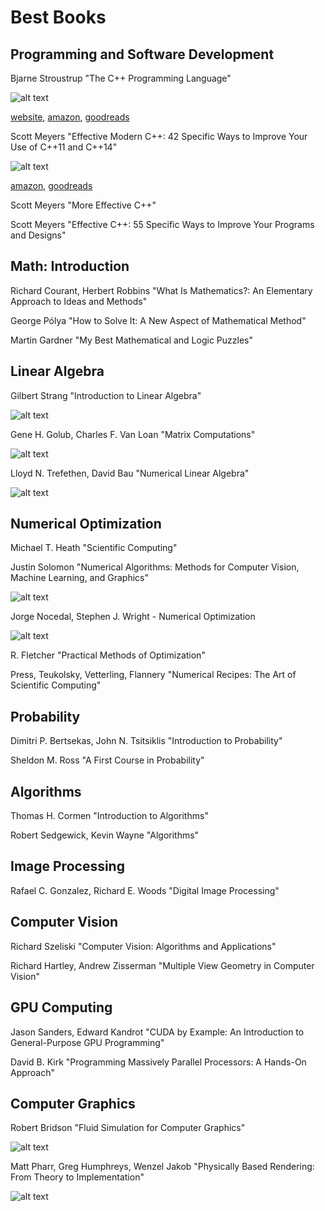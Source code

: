 # Best Books

## Programming and Software Development





Bjarne Stroustrup "The C++ Programming Language"

![alt text](https://i.gr-assets.com/images/S/compressed.photo.goodreads.com/books/1378102775i/12508475._SX120_.jpg "The C++ Programming Language")

[website](http://www.stroustrup.com/4th.html), [amazon](https://www.amazon.com/C-Programming-Language-4th/dp/0321563840), [goodreads](https://www.goodreads.com/book/show/12508475-the-c-programming-language)


Scott Meyers "Effective Modern C++: 42 Specific Ways to Improve Your Use of C++11 and C++14"

![alt text](https://i.gr-assets.com/images/S/compressed.photo.goodreads.com/books/1416178786i/22800553._SX120_.jpg "The C++ Programming Language")

[amazon](https://www.amazon.com/Effective-Modern-Specific-Ways-Improve/dp/1491903996), [goodreads](https://www.goodreads.com/book/show/22800553-effective-modern-c)

Scott Meyers "More Effective C++"

Scott Meyers "Effective C++: 55 Specific Ways to Improve Your Programs and Designs"


## Math: Introduction

Richard Courant,  Herbert Robbins "What Is Mathematics?: An Elementary Approach to Ideas and Methods"

George Pólya "How to Solve It: A New Aspect of Mathematical Method"

Martin Gardner "My Best Mathematical and Logic Puzzles"


## Linear Algebra

Gilbert Strang "Introduction to Linear Algebra"

![alt text](https://images.gr-assets.com/books/1472502929l/30423224.jpg "Matrix Computations")

Gene H. Golub,  Charles F. Van Loan "Matrix Computations"

![alt text](https://images.gr-assets.com/books/1358897088m/17082790.jpg "Matrix Computations")


Lloyd N. Trefethen,  David Bau  "Numerical Linear Algebra"

![alt text](https://images.gr-assets.com/books/1388638075m/1372376.jpg "Numerical Linear Algebra")


## Numerical Optimization

Michael T. Heath "Scientific Computing"

Justin Solomon "Numerical Algorithms: Methods for Computer Vision, Machine Learning, and Graphics"

![alt text](https://images.gr-assets.com/books/1415582180m/20670669.jpg "Numerical Algorithms")



Jorge Nocedal, Stephen J. Wright - Numerical Optimization

![alt text](https://images.gr-assets.com/books/1347837648m/152455.jpg "Numerical Optimization")


R. Fletcher "Practical Methods of Optimization"

Press, Teukolsky, Vetterling, Flannery "Numerical Recipes: The Art of Scientific Computing"



## Probability

Dimitri P. Bertsekas,  John N. Tsitsiklis "Introduction to Probability"

Sheldon M. Ross "A First Course in Probability"


## Algorithms

Thomas H. Cormen "Introduction to Algorithms"

Robert Sedgewick, Kevin Wayne "Algorithms"


## Image Processing

Rafael C. Gonzalez,  Richard E. Woods "Digital Image Processing"


## Computer Vision

Richard Szeliski "Computer Vision: Algorithms and Applications"

Richard Hartley,  Andrew Zisserman "Multiple View Geometry in Computer Vision"

## GPU Computing

 Jason Sanders, Edward Kandrot "CUDA by Example: An Introduction to General-Purpose GPU Programming"
 
 David B. Kirk "Programming Massively Parallel Processors: A Hands-On Approach"
 
 ## Computer Graphics
 
 Robert Bridson "Fluid Simulation for Computer Graphics"
 
 ![alt text](https://images.gr-assets.com/books/1382331942m/5584250.jpg "Fluid Simulation for Computer Graphics")
 
 Matt Pharr,  Greg Humphreys, Wenzel Jakob "Physically Based Rendering: From Theory to Implementation"
 
 ![alt text](https://images.gr-assets.com/books/1459539287m/28407091.jpg "Physically Based Rendering: From Theory to Implementation")
